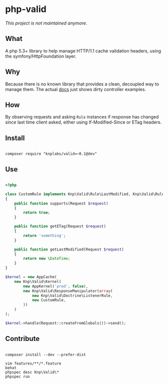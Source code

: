 # php-valid

*This project is not maintained anymore*.

## What

A php 5.3+ library to help manage HTTP/1.1 cache validation headers, 
using the symfony/HttpFoundation layer.

## Why

Because there is no known library that provides a clean, decoupled way to manage them.
The actual [docs](http://symfony.com/doc/current/book/http_cache.html#optimizing-your-code-with-validation) just shows dirty controller examples.

## How

By observing requests and asking `Rule` instances if response has changed 
since last time client asked, either using If-Modified-Since or ETag headers.

## Install

``` shell

composer require "knplabs/valid=~0.1@dev"

```

## Use

``` php

<?php

class CustomRule implements Knp\Valid\Rule\LastModified, Knp\Valid\Rule\ETag
{
    public function supports(Request $request)
    {
        return true;
    }

    public function getETag(Request $request)
    {
        return 'something';
    }

    public function getLastModified(Request $request)
    {
        return new \DateTime;
    }
}

$kernel = new AppCache(
    new Knp\Valid\Kernel(
        new AppKernel('prod', false),
        new Knp\Valid\ResponseManipulator(array(
            new Knp\Valid\Doctrine\ListenerRule,
            new CustomRule,
        ))
    )
);

$kernel->handle(Request::createFromGlobals())->send();

```

## Contribute


``` shell

composer install --dev --prefer-dist

vim features/**/*.feature
behat
phpspec desc Knp\Valid\*
phpspec run

```

